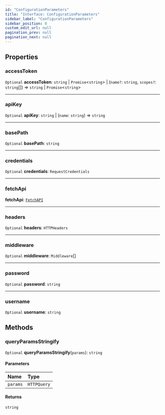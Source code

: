 ```yaml
---
id: "ConfigurationParameters"
title: "Interface: ConfigurationParameters"
sidebar_label: "ConfigurationParameters"
sidebar_position: 0
custom_edit_url: null
pagination_prev: null
pagination_next: null
---
```


## Properties

### accessToken

 `Optional` **accessToken**: `string` \| `Promise`<`string`\> \| (`name?`: `string`, `scopes?`: `string`[]) => `string` \| `Promise`<`string`\>

___

### apiKey

 `Optional` **apiKey**: `string` \| (`name`: `string`) => `string`

___

### basePath

 `Optional` **basePath**: `string`

___

### credentials

 `Optional` **credentials**: `RequestCredentials`

___

### fetchApi

 **fetchApi**: [`FetchAPI`](../modules.md#fetchapi)

___

### headers

 `Optional` **headers**: `HTTPHeaders`

___

### middleware

 `Optional` **middleware**: `Middleware`[]

___

### password

 `Optional` **password**: `string`

___

### username

 `Optional` **username**: `string`

## Methods

### queryParamsStringify

`Optional` **queryParamsStringify**(`params`): `string`

#### Parameters

| Name | Type |
| :------ | :------ |
| `params` | `HTTPQuery` |

#### Returns

`string`
